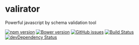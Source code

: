 # valirator
Powerful javascript by schema validation tool

[![npm version](https://img.shields.io/npm/v/valirator.svg)](https://npmjs.com/package/valirator)
[![Bower version](https://img.shields.io/bower/v/valirator.svg)](https://libraries.io/bower/valirator)
[![GitHub issues](https://img.shields.io/github/issues/massive-angular/valirator.svg)](https://github.com/massive-angular/valirator/issues)
[![Build Status](https://img.shields.io/travis/massive-angular/valirator/master.svg)](https://travis-ci.org/massive-angular/valirator)
[![devDependency Status](https://img.shields.io/david/dev/massive-angular/valirator.svg)](https://david-dm.org/massive-angular/valirator#info=devDependencies)
